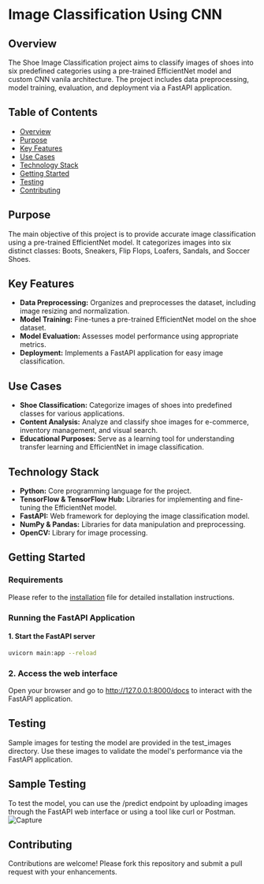 # Image Classification Using CNN 

## Overview

The Shoe Image Classification project aims to classify images of shoes into six predefined categories using a pre-trained EfficientNet model and custom CNN vanila architecture. The project includes data preprocessing, model training, evaluation, and deployment via a FastAPI application.

## Table of Contents
- [Overview](#overview)
- [Purpose](#purpose)
- [Key Features](#key-features)
- [Use Cases](#use-cases)
- [Technology Stack](#technology-stack)
- [Getting Started](#getting-started)
- [Testing](#testing)
- [Contributing](#contributing)

## Purpose

The main objective of this project is to provide accurate image classification using a pre-trained EfficientNet model. It categorizes images into six distinct classes: Boots, Sneakers, Flip Flops, Loafers, Sandals, and Soccer Shoes.

## Key Features
- **Data Preprocessing:** Organizes and preprocesses the dataset, including image resizing and normalization.
- **Model Training:** Fine-tunes a pre-trained EfficientNet model on the shoe dataset.
- **Model Evaluation:** Assesses model performance using appropriate metrics.
- **Deployment:** Implements a FastAPI application for easy image classification.

## Use Cases
- **Shoe Classification:** Categorize images of shoes into predefined classes for various applications.
- **Content Analysis:** Analyze and classify shoe images for e-commerce, inventory management, and visual search.
- **Educational Purposes:** Serve as a learning tool for understanding transfer learning and EfficientNet in image classification.

## Technology Stack
- **Python:** Core programming language for the project.
- **TensorFlow & TensorFlow Hub:** Libraries for implementing and fine-tuning the EfficientNet model.
- **FastAPI:** Web framework for deploying the image classification model.
- **NumPy & Pandas:** Libraries for data manipulation and preprocessing.
- **OpenCV:** Library for image processing.

## Getting Started

### Requirements
Please refer to the [installation](https://github.com/itsguptaaman/image_classification_using_cnn/blob/main/installation.md) file for detailed installation instructions.

### Running the FastAPI Application

#### 1. Start the FastAPI server
```bash
uvicorn main:app --reload
```
### 2. Access the web interface
Open your browser and go to http://127.0.0.1:8000/docs to interact with the FastAPI application.

## Testing
Sample images for testing the model are provided in the test_images directory. Use these images to validate the model's performance via the FastAPI application.

## Sample Testing
To test the model, you can use the /predict endpoint by uploading images through the FastAPI web interface or using a tool like curl or Postman.
![Capture](https://github.com/user-attachments/assets/8fd4b1e6-bf98-401c-88cb-21c41c0bef03)

## Contributing
Contributions are welcome! Please fork this repository and submit a pull request with your enhancements.
